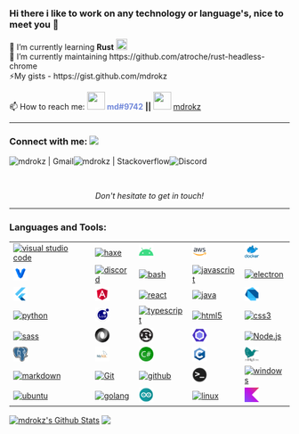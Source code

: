 ### Hi there i like to work on any technology or language's, nice to meet you 👋

<!--
**mdrokz/mdrokz** is a ✨ _special_ ✨ repository because its `README.md` (this file) appears on your GitHub profile.

Here are some ideas to get you started:

- 🔭 I’m currently working on ...
- 🌱 I’m currently learning ...
- 👯 I’m looking to collaborate on ...
- 🤔 I’m looking for help with ...
- 💬 Ask me about ...
- 📫 How to reach me: ...
- 😄 Pronouns: ...
- ⚡ Fun fact: ...
-->

<div>🌱 I’m currently learning <strong>Rust</strong> <img width="20" height="20" src="https://simpleicons.org/icons/rust.svg"/></div>

<div>🔭 I’m currently maintaining https://github.com/atroche/rust-headless-chrome</div>

<div>⚡My gists - https://gist.github.com/mdrokz

📫 How to reach me: <img width="32" height="32" src="https://simpleicons.org/icons/discord.svg"/> 
<strong style="
    color:  #7289da;
">md#9742</strong> <strong>||</strong> <img width="32" height="32" src="https://simpleicons.org/icons/gmail.svg"/> <a href="mailto: github.md12@gmail.com">mdrokz</a>

---

### Connect with me: <img src="https://media.giphy.com/media/LnQjpWaON8nhr21vNW/giphy.gif" height="32">

[<img align="left" alt="mdrokz | Gmail" height="22px" src="https://simpleicons.org/icons/gmail.svg" />][gmail]
[<img align="left" alt="mdrokz | Stackoverflow" height="22px" src="https://simpleicons.org/icons/stackoverflow.svg" />][stackoverflow]

![Discord](https://discord.c99.nl/widget/theme-1/248186636381192193.png)

<br />

<p align=center>
<em>Don't hesitate to get in touch!</em>
</p>

---

### Languages and Tools:

<table>
<tr>
<td>
<a href="https://code.visualstudio.com/">
    <img style="width: 26px;
    height: 26px;
    text-decoration: none;" alt="visual studio code" src="https://img.icons8.com/fluent/240/000000/visual-studio-code-2019.png" />
  </a>
  </td>
  <td>
  <a href="https://haxe.org">
    <img style="width: 26px;
    height: 26px;
    text-decoration: none;" alt="haxe" src="https://yal.cc/wp-content/uploads/2013/03/haxe.png" />
  </a>
  </td>
  <td>
  <a href="https://developer.android.com">
    <img style="width: 26px;
    height: 26px;
    text-decoration: none;" alt="android" src="https://raw.githubusercontent.com/github/explore/80688e429a7d4ef2fca1e82350fe8e3517d3494d/topics/android/android.png" />
  </a>
  </td>
  <td>
  <a href="https://aws.amazon.com">
    <img style="width: 26px;
    height: 26px;
    text-decoration: none;" alt="aws" src="https://raw.githubusercontent.com/github/explore/80688e429a7d4ef2fca1e82350fe8e3517d3494d/topics/aws/aws.png" />
  </a>
  </td>
  <td>
  <a href="https://www.docker.com">
    <img style="width: 26px;
    height: 26px;
    text-decoration: none;" alt="docker" src="https://raw.githubusercontent.com/github/explore/80688e429a7d4ef2fca1e82350fe8e3517d3494d/topics/docker/docker.png" />
  </a>
  </td>
</tr>
<tr>
<td>
<a href="https://www.vagrantup.com">
    <img style="width: 26px;
    height: 26px;
    text-decoration: none;" alt="vagrant" src="https://raw.githubusercontent.com/github/explore/80688e429a7d4ef2fca1e82350fe8e3517d3494d/topics/vagrant/vagrant.png" />
  </a>
  </td>
  <td>
  <a href="https://discordapp.com/">
    <img style="width: 26px;
    height: 26px;
    text-decoration: none;" alt="discord" src="https://img.icons8.com/color/240/000000/discord.png" />
  </a>
  </td>
  <td>
  <a href="https://en.wikipedia.org/wiki/Bash_%28Unix_shell%29">
    <img style="width: 26px;
    height: 26px;
    text-decoration: none;" alt="bash" src="https://img.icons8.com/plasticine/100/000000/bash.png" />
  </a>
  </td>
  <td>
  <a href="https://developer.mozilla.org/en-US/docs/Web/JavaScript">
  <img style="width: 26px;
    height: 26px;
    text-decoration: none;" alt="javascript" src="https://img.icons8.com/color/240/000000/javascript.png"/>
  <a/>
  </td>
  <td>
<a href="https://www.electronjs.org">
<img style="width: 26px;
    height: 26px;
    text-decoration: none;" alt="electron" src="https://www.electronjs.org/assets/img/logo.svg" />
</a>
</td>
</tr>
<tr>
<td>
<a href="https://flutter.dev">
<img style="width: 26px;
    height: 26px;
    text-decoration: none;" alt="flutter" src="https://raw.githubusercontent.com/github/explore/80688e429a7d4ef2fca1e82350fe8e3517d3494d/topics/flutter/flutter.png" />
</a>
</td> 
<td>
<a href="https://angular.io">  
<img style="width: 26px;
    height: 26px;
    text-decoration: none;" alt="angular" src="https://raw.githubusercontent.com/github/explore/80688e429a7d4ef2fca1e82350fe8e3517d3494d/topics/angular/angular.png" />
</a>
</td>
<td>
<a href="https://reactnative.dev">
<img style="width: 26px;
    height: 26px;
    text-decoration: none;" alt="react" src="https://img.icons8.com/color/240/000000/react-native.png" />
</a>
</td>
<td>
<a href="https://docs.oracle.com/en/java/">
<img style="width: 26px;
    height: 26px;
    text-decoration: none;" alt="java" src="https://img.icons8.com/color/240/000000/java-coffee-cup-logo.png">
</a>
</td>
<td>
<a href="https://dart.dev">
<img style="width: 26px;
    height: 26px;
    text-decoration: none;" alt="dart"  src="https://raw.githubusercontent.com/github/explore/80688e429a7d4ef2fca1e82350fe8e3517d3494d/topics/dart/dart.png">
</a>
</td>
</tr>
<tr>
<td>
    <a href="https://www.python.org/">
    <img style="width: 26px;
        height: 26px;
        text-decoration: none;" alt="python" src="https://img.icons8.com/color/240/000000/python.png">
    </a>
</td>
<td>
    <a href="https://www.lua.org/about.html">
    <img style="width: 26px;
        height: 26px;
        text-decoration: none;" alt="json" src="https://raw.githubusercontent.com/github/explore/80688e429a7d4ef2fca1e82350fe8e3517d3494d/topics/lua/lua.png">
    </a>
</td>
<td>
    <a href="https://www.typescriptlang.org/">
    <img style="width: 26px;
        height: 26px;
        text-decoration: none;" alt="typescript" src="https://img.icons8.com/color/240/000000/typescript.png">
    </a>
</td>
<td>
    <a href="https://developer.mozilla.org/en-US/docs/Web/HTML">
    <img style="width: 26px;
        height: 26px;
        text-decoration: none;" alt="html5" src="https://img.icons8.com/color/240/000000/html-5.png">
    </a>
</td>
<td>
    <a href="https://developer.mozilla.org/en-US/docs/Web/CSS">
    <img style="width: 26px;
        height: 26px;
        text-decoration: none;" alt="css3" src="https://img.icons8.com/color/240/000000/css3.png">
    </a>
</td>
</tr>
<tr>
<td>
    <a href="https://sass-lang.com/">
    <img style="width: 26px;
        height: 26px;
        text-decoration: none;" alt="sass" src="https://img.icons8.com/color/240/000000/sass.png">
    </a>
</td>
<td>
    <a href="https://www.json.org/json-en.html">
    <img style="width: 26px;
        height: 26px;
        text-decoration: none;" alt="json" src="https://raw.githubusercontent.com/github/explore/80688e429a7d4ef2fca1e82350fe8e3517d3494d/topics/json/json.png">
    </a>
</td>
<td>
    <a class="https://www.rust-lang.org">
    <img style="width: 26px;
        height: 26px;
        text-decoration: none;" alt="json" src="https://raw.githubusercontent.com/github/explore/80688e429a7d4ef2fca1e82350fe8e3517d3494d/topics/rust/rust.png">
    </a>
</td>
<td>
    <a href="https://eslint.org/">
    <img style="width: 26px;
        height: 26px;
        text-decoration: none;" alt="eslint" src="https://raw.githubusercontent.com/github/explore/80688e429a7d4ef2fca1e82350fe8e3517d3494d/topics/eslint/eslint.png">
    </a>
</td>
<td>
    <a href="https://nodejs.org/en/">
    <img style="width: 26px;
        height: 26px;
        text-decoration: none;" alt="Node.js" src="https://img.icons8.com/color/240/000000/nodejs.png">
    </a>
</td>
</tr>
<tr>
<td>
    <a href="https://www.postgresql.org">
    <img style="width: 26px;
        height: 26px;
        text-decoration: none;" alt="Postgresql" src="https://raw.githubusercontent.com/github/explore/80688e429a7d4ef2fca1e82350fe8e3517d3494d/topics/postgresql/postgresql.png">
    </a>
</td>
<td>
    <a href="https://dev.mysql.com/">
    <img style="width: 26px;
        height: 26px;
        text-decoration: none;" alt="MySQL" src="https://raw.githubusercontent.com/github/explore/80688e429a7d4ef2fca1e82350fe8e3517d3494d/topics/mysql/mysql.png">
    </a>
</td>
<td>
    <a href="https://dotnet.microsoft.com/languages/csharp">
    <img style="width: 26px;
        height: 26px;
        text-decoration: none;" alt="C#" src="https://raw.githubusercontent.com/github/explore/80688e429a7d4ef2fca1e82350fe8e3517d3494d/topics/csharp/csharp.png"/>
    </a>
</td>
<td>
    <a href="https://www.iso.org/standard/74528.html">
    <img style="width: 26px;
        height: 26px;
        text-decoration: none;" alt="C" src="https://raw.githubusercontent.com/github/explore/f3e22f0dca2be955676bc70d6214b95b13354ee8/topics/c/c.png"/>
    </a>
</td>
<td>
    <a href="https://www.latex-project.org/">
    <img style="width: 26px;
        height: 26px;
        text-decoration: none;" alt="latex" src="https://raw.githubusercontent.com/github/explore/80688e429a7d4ef2fca1e82350fe8e3517d3494d/topics/latex/latex.png">
    </a>
</td>
</tr>
<tr>
<td>
    <a href="https://www.markdownguide.org/">
    <img style="width: 26px;
        height: 26px;
        text-decoration: none;" alt="markdown" src="https://img.icons8.com/ios-filled/100/000000/markdown.png">
    </a>
</td>
<td>
    <a href="https://git-scm.com/">
    <img style="width: 26px;
        height: 26px;
        text-decoration: none;" alt="Git" src="https://img.icons8.com/color/240/000000/git.png">
    </a>
</td>
<td>
    <a href="https://github.com/">
    <img style="width: 26px;
        height: 26px;
        text-decoration: none;" alt="github" src="https://img.icons8.com/ios-glyphs/240/000000/github.png">
    </a>
</td>
<td>
    <a href="https://docs.microsoft.com/en-us/windows/terminal/">
    <img style="width: 26px;
        height: 26px;
        text-decoration: none;" alt="terminal" src="https://raw.githubusercontent.com/github/explore/80688e429a7d4ef2fca1e82350fe8e3517d3494d/topics/terminal/terminal.png">
    </a>
</td>
<td>
    <a href="https://www.microsoft.com/en-us/windows">
    <img style="width: 26px;
        height: 26px;
        text-decoration: none;" alt="windows" src="https://img.icons8.com/color/240/000000/windows-10.png">
    </a>
</td>
</tr>
<tr>
<td>
    <a href="https://ubuntu.com/">
    <img style="width: 26px;
        height: 26px;
        text-decoration: none;" alt="ubuntu" src="https://img.icons8.com/color/96/000000/ubuntu--v1.png">
    </a>
</td>
<td>
    <a href="https://golang.org/">
    <img style="width: 26px;
        height: 26px;
        text-decoration: none;" alt="golang" src="https://img.icons8.com/color/48/000000/golang.png">
    </a>
</td>
<td>
    <a href="https://www.arduino.cc">
        <img style="width: 26px;
        height: 26px;
        text-decoration: none;" alt="arduino"  src="https://raw.githubusercontent.com/github/explore/80688e429a7d4ef2fca1e82350fe8e3517d3494d/topics/arduino/arduino.png"/>
    </a>
</td> 
<td>
    <a href="https://www.kernel.org/">
    <img style="width: 26px;
        height: 26px;
        text-decoration: none;" alt="linux" src="https://img.icons8.com/color/96/000000/linux.png">
    </a>
</td>
    <td>
    <a href="https://kotlinlang.org">
        <img style="width: 26px;
        height: 26px;
        text-decoration: none;" alt="kotlin"  src="https://raw.githubusercontent.com/github/explore/80688e429a7d4ef2fca1e82350fe8e3517d3494d/topics/kotlin/kotlin.png"/>
    </a>
</td> 
</tr>
</table>

<a href="https://github.com/mdrokz">
<img align="center" alt="mdrokz's Github Stats" src="https://github-readme-stats.vercel.app/api?username=mdrokz&show_icons=true&hide_border=true&count_private=true&include_all_commits=true&theme=radical" /></a>

<a href="https://github.com/mdrokz">
  <img align="center" src="https://github-readme-stats.anuraghazra1.vercel.app/api/top-langs/?username=mdrokz&layout=compact&theme=radical" />
</a>



[stackoverflow]: https://stackoverflow.com/users/2861177/mdrokz
[gmail]: mailto:mdrokz18@gmail.com
